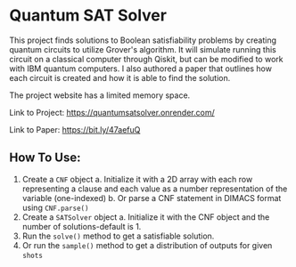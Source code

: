 # Quantum SAT Solver
This project finds solutions to Boolean satisfiability problems by creating quantum circuits to utilize Grover's algorithm. It will simulate running this circuit on a classical computer through Qiskit, but can be modified to work with IBM quantum computers. I also authored a paper that outlines how each circuit is created and how it is able to find the solution.

The project website has a limited memory space.

Link to Project: https://quantumsatsolver.onrender.com/

Link to Paper: https://bit.ly/47aefuQ

## How To Use:
1. Create a `CNF` object
    a. Initialize it with a 2D array with each row representing a clause and each value as a number representation of the variable (one-indexed)
    b. Or parse a CNF statement in DIMACS format using `CNF.parse()`
2. Create a `SATSolver` object
    a. Initialize it with the CNF object and the number of solutions-default is 1.
3. Run the `solve()` method to get a satisfiable solution.
4. Or run the `sample()` method to get a distribution of outputs for given `shots`

